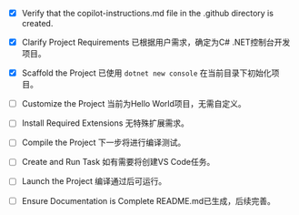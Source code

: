 - [x] Verify that the copilot-instructions.md file in the .github directory is created.

- [x] Clarify Project Requirements
	已根据用户需求，确定为C# .NET控制台开发项目。

- [x] Scaffold the Project
	已使用 `dotnet new console` 在当前目录下初始化项目。

- [ ] Customize the Project
	当前为Hello World项目，无需自定义。

- [ ] Install Required Extensions
	无特殊扩展需求。

- [ ] Compile the Project
	下一步将进行编译测试。

- [ ] Create and Run Task
	如有需要将创建VS Code任务。

- [ ] Launch the Project
	编译通过后可运行。

- [ ] Ensure Documentation is Complete
	README.md已生成，后续完善。

